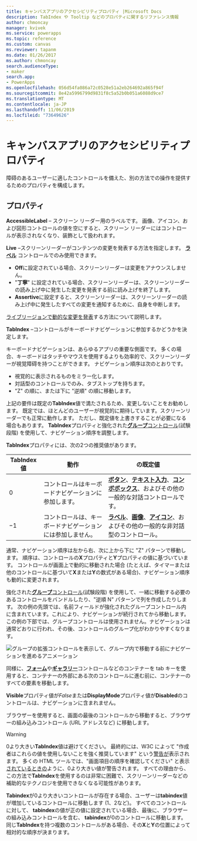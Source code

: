 ```yaml
---
title: キャンバスアプリのアクセシビリティプロパティ |Microsoft Docs
description: TabIndex や Tooltip などのプロパティに関するリファレンス情報
author: chmoncay
manager: kvivek
ms.service: powerapps
ms.topic: reference
ms.custom: canvas
ms.reviewer: tapanm
ms.date: 01/26/2017
ms.author: chmoncay
search.audienceType:
- maker
search.app:
- PowerApps
ms.openlocfilehash: 056d54fa086a72c0528e51a2eb264692a865f94f
ms.sourcegitcommit: 8e42a5996799d9831f8c5a52b0b051a6088d9ce7
ms.translationtype: MT
ms.contentlocale: ja-JP
ms.lasthandoff: 11/06/2019
ms.locfileid: "73649626"
---
```

# <a name="accessibility-properties-for-canvas-apps"></a>キャンバスアプリのアクセシビリティプロパティ

障碍のあるユーザーに適したコントロールを備えた、別の方法での操作を提供するためのプロパティを構成します。

## <a name="properties"></a>プロパティ

**AccessibleLabel** – スクリーン リーダー用のラベルです。 画像、アイコン、および図形コントロールの値を空にすると、スクリーン リーダーにはコントロールが表示されなくなり、装飾として扱われます。

**Live** –スクリーンリーダーがコンテンツの変更を発表する方法を指定します。 **[ラベル](control-text-box.md)** コントロールでのみ使用できます。

* **Off**に設定されている場合、スクリーンリーダーは変更をアナウンスしません。
* "**丁寧**" に設定されている場合、スクリーンリーダーは、スクリーンリーダーの読み上げ中に発生した変更を発表する前に読み上げを終了します。
* **Assertive**に設定すると、スクリーンリーダーは、スクリーンリーダーの読み上げ中に発生したすべての変更を通知するために、自身を中断します。

[ライブリージョンで動的な変更を発表](../accessible-apps-live-regions.md)する方法について説明します。

**TabIndex** –コントロールがキーボードナビゲーションに参加するかどうかを決定します。

キーボードナビゲーションは、あらゆるアプリの重要な側面です。  多くの場合、キーボードはタッチやマウスを使用するよりも効率的で、スクリーンリーダーが視覚障碍を持つことができます。  ナビゲーション順序は次のとおりです。
- 視覚的に表示されるものをミラー化します。
- 対話型のコントロールでのみ、タブストップを持ちます。
- "Z" の順に、または下に "逆順" の順に移動します。

上記の要件は既定の**TabIndex**値で満たされるため、変更しないことをお勧めします。  既定では、ほとんどのユーザーが視覚的に期待しています。スクリーンリーダーでも正常に動作します。  ただし、既定値を上書きすることが必要になる場合もあります。  **TabIndex**プロパティと強化された[**グループ**コントロール](https://powerapps.microsoft.com/blog/enhanced-group-experimental-control-with-layout-control-and-nesting/)(試験段階) を使用して、ナビゲーション順序を調整します。  

**TabIndex**プロパティには、次の2つの推奨値があります。

| TabIndex 値 | 動作 | の既定値 |
|----------------|----------|-------------|
| 0 | コントロールはキーボードナビゲーションに参加します。 | [**ボタン**](control-button.md)、[**テキスト入力**](control-text-input.md)、[**コンボボックス**](control-combo-box.md)、およびその他の一般的な対話コントロールです。 |
| &minus;1 | コントロールは、キーボードナビゲーションには参加しません。 | [**ラベル**](control-text-box.md)、[**画像**](control-image.md)、[**アイコン**](control-shapes-icons.md)、およびその他の一般的な非対話型のコントロール。 |

通常、ナビゲーション順序は左から右、次に上から下に "Z" パターンで移動します。 順序は、コントロールの**X**プロパティと**Y**プロパティの値に基づいています。 コントロールが画面上で動的に移動された場合 (たとえば、タイマーまたは他のコントロールに基づいて**X**または**Y**の数式がある場合)、ナビゲーション順序も動的に変更されます。

強化された[**グループ**コントロール](https://powerapps.microsoft.com/blog/enhanced-group-experimental-control-with-layout-control-and-nesting/)(試験段階) を使用して、一緒に移動する必要のあるコントロールをバンドルしたり、"逆順 N" パターンで列を作成したりします。  次の例の先頭では、名前フィールドが強化されたグループコントロール内に含まれています。これにより、ナビゲーションが続行されてから移動します。  この例の下部では、グループコントロールは使用されません。ナビゲーションは通常どおりに行われ、その後、コントロールのグループ化がわかりやすくなります。 

![グループの拡張コントロールを表示して、グループ内で移動する前にナビゲーションを進めるアニメーション](media/properties-accessibility/enhanced-group.gif)

同様に、[**フォーム**](control-form-detail.md)や[**ギャラリー**](control-gallery.md)コントロールなどのコンテナーを tab キーを使用すると、コンテナーの外部にある次のコントロールに進む前に、コンテナーのすべての要素を移動します。  

**Visible**プロパティ値が*False*または**DisplayMode**プロパティ値が**Disabled**のコントロールは、ナビゲーションに含まれません。  

ブラウザーを使用すると、画面の最後のコントロールから移動すると、ブラウザーの組み込みコントロール (URL アドレスなど) に移動します。  

> [!WARNING]
> 0より大きい**TabIndex**値は避けてください。 最終的には、W3C によって "作成者はこれらの値を使用しないことを強く推奨しています" という[警告が](https://www.w3.org/TR/wai-aria-practices/#kbd_general_between)表示されます。 多くの HTML ツールでは、"画面項目の順序を確認してください" と表示[されているときの](../accessibility-checker.md)ように、0より大きい値が警告されます。  すべての理由から、この方法で**TabIndex**を使用するのは非常に困難で、スクリーンリーダーなどの補助的なテクノロジを使用できなくなる可能性があります。
> 
> **Tabindex**が0より大きいコントロールが存在する場合、ユーザーは**tabindex**値が増加しているコントロールに移動します (1、2など)。 すべてのコントロールに対して、 **tabindex**の値が正の値に設定されている場合、最後に、ブラウザーの組み込みコントロールを含む、 **tabindex**が0のコントロールに移動します。 同じ**TabIndex**を持つ複数のコントロールがある場合、その**X**と**Y**の位置によって相対的な順序が決まります。





